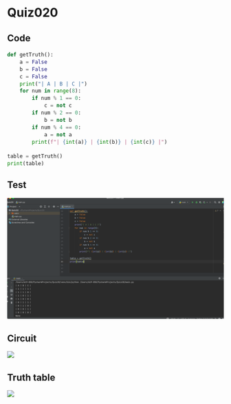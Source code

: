 # Quiz020

## Code

```.py
def getTruth():
    a = False
    b = False
    c = False
    print("| A | B | C |")
    for num in range(8):
        if num % 1 == 0:
            c = not c
        if num % 2 == 0:
            b = not b
        if num % 4 == 0:
            a = not a
        print(f"| {int(a)} | {int(b)} | {int(c)} |")

table = getTruth()
print(table)
```
## Test
![](quiz020.png)

## Circuit
![](quiz20_circuit.png)

## Truth table
![](quiz20_table.png)

